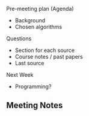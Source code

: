 Pre-meeting plan (Agenda)
  - Background
  - Chosen algorithms

Questions
  - Section for each source
  - Course notes / past papers 
  - Last source


Next Week
  - Programming?

Meeting Notes
  - 
